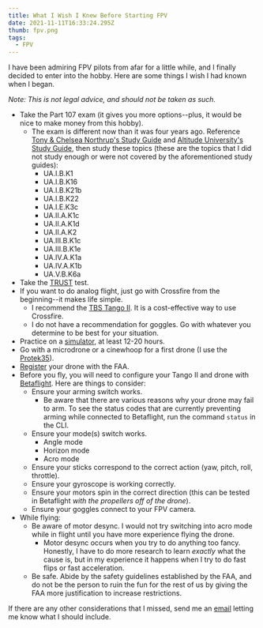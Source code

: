 ```yaml
---
title: What I Wish I Knew Before Starting FPV
date: 2021-11-11T16:33:24.295Z
thumb: fpv.png
tags:
  - FPV
---
```


I have been admiring FPV pilots from afar for a little while, and I finally decided to enter into the hobby. Here are some things I wish I had known when I began.

_Note: This is not legal advice, and should not be taken as such._

- Take the Part 107 exam (it gives you more options--plus, it would be nice to make money from this hobby).
  - The exam is different now than it was four years ago. Reference [Tony & Chelsea Northrup's Study Guide](https://youtu.be/6_ucCKFJUCU) and [
Altitude University's Study Guide](https://youtu.be/GeaJW11dHUg), then study these topics (these are the topics that I did not study enough or were not covered by the aforementioned study guides):
    - UA.I.B.K1
    - UA.I.B.K16
    - UA.I.B.K21b
    - UA.I.B.K22
    - UA.I.E.K3c
    - UA.II.A.K1c
    - UA.II.A.K1d
    - UA.II.A.K2
    - UA.III.B.K1c
    - UA.III.B.K1e
    - UA.IV.A.K1a
    - UA.IV.A.K1b
    - UA.V.B.K6a
- Take the [TRUST](https://www.faa.gov/uas/recreational_fliers/knowledge_test_updates/) test.
- If you want to do analog flight, just go with Crossfire from the beginning--it makes life simple.
  - I recommend the [TBS Tango II](https://www.team-blacksheep.com/products/prod:tbs_tango_2). It is a cost-effective way to use Crossfire.
  - I do not have a recommendation for goggles. Go with whatever you determine to be best for your situation.
- Practice on a [simulator](https://thedroneracingleague.com/play/), at least 12-20 hours.
- Go with a microdrone or a cinewhoop for a first drone (I use the [Protek35](https://shop.iflight-rc.com/protek35-cinewhoop-analog-bnf-pro1399)).
- [Register](https://faadronezone.faa.gov/#/) your drone with the FAA.
- Before you fly, you will need to configure your Tango II and drone with [Betaflight](https://betaflight.com/). Here are things to consider:
  - Ensure your arming switch works.
    - Be aware that there are various reasons why your drone may fail to arm. To see the status codes that are currently preventing arming while connected to Betaflight, run the command `status` in the CLI.
  - Ensure your mode(s) switch works.
    - Angle mode
    - Horizon mode
    - Acro mode
  - Ensure your sticks correspond to the correct action (yaw, pitch, roll, throttle).
  - Ensure your gyroscope is working correctly.
  - Ensure your motors spin in the correct direction (this can be tested in Betaflight _with the propellers off of the drone_).
  - Ensure your goggles connect to your FPV camera.
- While flying:
  - Be aware of motor desync. I would not try switching into acro mode while in flight until you have more experience flying the drone.
    - Motor desync occurs when you try to do anything too fancy. Honestly, I have to do more research to learn _exactly_ what the cause is, but in my experience it happens when I try to do fast flips or fast acceleration.
  - Be safe. Abide by the safety guidelines established by the FAA, and do not be the person to ruin the fun for the rest of us by giving the FAA more justification to increase restrictions.

If there are any other considerations that I missed, send me an [email](mailto:christopherkapic@gmail.com) letting me know what I should include.
